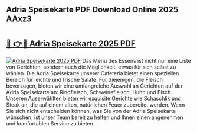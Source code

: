 ## Adria Speisekarte PDF Download Online 2025 AAxz3

# <h2><a href="http://gc6iho.nevu.top/?p=Adria+Speisekarte">🔗 👉🔴 Adria Speisekarte 2025 PDF</a></h2>

[![Adria Speisekarte 2025 PDF](https://i.imgur.com/dBaPXMq.png)](http://gc6iho.nevu.top/?p=Adria+Speisekarte)
Das Menü des Essens ist nicht nur eine Liste von Gerichten, sondern auch die Möglichkeit, etwas für sich selbst zu wählen. Die Adria Speisekarte unserer Cafeteria bietet einen speziellen Bereich für leichte und frische Salate. Für diejenigen, die Fleisch bevorzugen, bieten wir eine umfangreiche Auswahl an Gerichten auf der Adria Speisekarte an: Rindfleisch, Schweinefleisch, Huhn und Fisch. Unseren Auserwählten bieten wir exquisite Gerichte wie Schaschlik und Steak an, die auf einem alten, natürlichen Feuer zubereitet werden. Wenn Sie sich nicht entscheiden können, was Sie von der Adria Speisekarte wünschen, ist unser Team bereit zu helfen und Ihnen einen angenehmen und komfortablen Service zu bieten.
